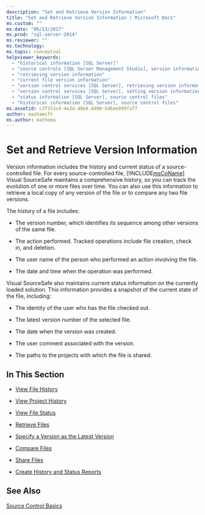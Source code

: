 ```yaml
---
description: "Set and Retrieve Version Information"
title: "Set and Retrieve Version Information | Microsoft Docs"
ms.custom: ""
ms.date: "06/13/2017"
ms.prod: "sql-server-2014"
ms.reviewer: ""
ms.technology:
ms.topic: conceptual
helpviewer_keywords: 
  - "historical information [SQL Server]"
  - "source controls [SQL Server Management Studio], version information"
  - "retrieving version information"
  - "current file version information"
  - "version control services [SQL Server], retrieving version information"
  - "version control services [SQL Server], setting version information"
  - "status information [SQL Server], source control files"
  - "historical information [SQL Server], source control files"
ms.assetid: c3f253c4-4e3d-48e8-8d90-bd6ee899faf7
author: mashamsft
ms.author: mathoma
---
```

# Set and Retrieve Version Information
  Version information includes the history and current status of a source-controlled file. For every source-controlled file, [!INCLUDE[msCoName](../includes/msconame-md.md)] Visual SourceSafe maintains a comprehensive history, so you can track the evolution of one or more files over time. You can also use this information to retrieve a local copy of any version of the file or to compare any two file versions.  
  
 The history of a file includes:  
  
-   The version number, which identifies its sequence among other versions of the same file.  
  
-   The action performed. Tracked operations include file creation, check in, and deletion.  
  
-   The user name of the person who performed an action involving the file.  
  
-   The date and time when the operation was performed.  
  
 Visual SourceSafe also maintains current status information on the currently loaded solution. This information provides a snapshot of the current state of the file, including:  
  
-   The identity of the user who has the file checked out.  
  
-   The latest version number of the selected file.  
  
-   The date when the version was created.  
  
-   The user comment associated with the version.  
  
-   The paths to the projects with which the file is shared.  
  
## In This Section  
  
-   [View File History](../../2014/database-engine/view-file-history.md)  
  
-   [View Project History](../../2014/database-engine/view-project-history.md)  
  
-   [View File Status](../../2014/database-engine/view-file-status.md)  
  
-   [Retrieve Files](../../2014/database-engine/retrieve-files.md)  
  
-   [Specify a Version as the Latest Version](../../2014/database-engine/specify-a-version-as-the-latest-version.md)  
  
-   [Compare Files](../../2014/database-engine/compare-files.md)  
  
-   [Share Files](../../2014/database-engine/share-files.md)  
  
-   [Create History and Status Reports](../../2014/database-engine/create-history-and-status-reports.md)  
  
## See Also  
 [Source Control Basics](../../2014/database-engine/source-control-basics.md)  
  
  
